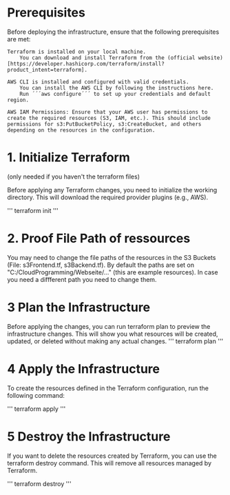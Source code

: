 # Prerequisites

Before deploying the infrastructure, ensure that the following prerequisites are met:

    Terraform is installed on your local machine.
        You can download and install Terraform from the (official website)[https://developer.hashicorp.com/terraform/install?product_intent=terraform].

    AWS CLI is installed and configured with valid credentials.
        You can install the AWS CLI by following the instructions here.
        Run ´´´aws configure´´´ to set up your credentials and default region.

    AWS IAM Permissions: Ensure that your AWS user has permissions to create the required resources (S3, IAM, etc.). This should include permissions for s3:PutBucketPolicy, s3:CreateBucket, and others depending on the resources in the configuration.

  # 1. Initialize Terraform 
  (only needed if you haven't the terraform files)

Before applying any Terraform changes, you need to initialize the working directory. This will download the required provider plugins (e.g., AWS).

''' terraform init '''
# 2. Proof File Path of ressources
You may need to change the file paths of the resources in the S3 Buckets (File: s3Frontend.tf, s3Backend.tf). By default the paths are set on "C:/CloudProgramming/Webseite/..." (this are example resources). 
In case you need a diffferent path you need to change them.

# 3 Plan the Infrastructure

Before applying the changes, you can run terraform plan to preview the infrastructure changes. This will show you what resources will be created, updated, or deleted without making any actual changes.
''' terraform plan '''

# 4 Apply the Infrastructure

To create the resources defined in the Terraform configuration, run the following command:

''' terraform apply '''
# 5 Destroy the Infrastructure

If you want to delete the resources created by Terraform, you can use the terraform destroy command. This will remove all resources managed by Terraform.

''' terraform destroy '''
